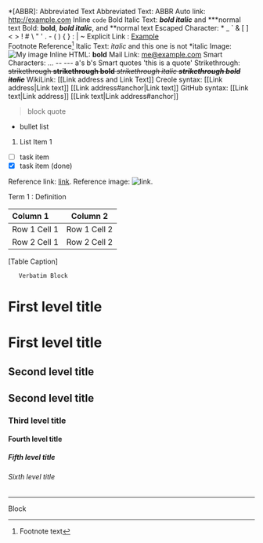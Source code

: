 *[ABBR]: Abbreviated Text
Abbreviated Text: ABBR
Auto link: <http://example.com> 
Inline `code` 
Bold Italic Text: ***bold italic*** and ***normal text
Bold: **bold**, ***bold italic***, and **normal text
Escaped Character: \* \_ \` \& \[ \] \< \> \! \# \\ \" \' \. \- \( \) \{ \} \: \| \~
Explicit Link : [Example](http://example.com)              
Footnote Reference[^1]
Italic Text: *italic* and this one is not *italic
Image: ![My image](http://www.foo.bar/image.png) 
Inline HTML: <b>bold</b>
Mail Link: <me@example.com>
Smart Characters: ... -- --- a's b's
Smart quotes 'this is a quote' 
Strikethrough: ~~strikethrough **strikethrough bold** *strikethrough italic* ***strikethrough bold italic***~~
WikiLink: [[Link address and Link Text]]  Creole syntax: [[Link address|Link text]]  [[Link address#anchor|Link text]] GitHub syntax: [[Link text|Link address]] [[Link text|Link address#anchor]]
 
<!-- Comment -->

> block quote

* bullet list
1. List Item 1
* [ ] task item
* [x] task item (done) 

[^1]: Footnote text

[1]: http://example.com  "Example"
Reference link: [link][1].
Reference image: ![link][1].


Term 1
:   Definition

|  Column 1    | Column 2     |
| :----------- | :----------: |
| Row 1 Cell 1 | Row 1 Cell 2 |
| Row 2 Cell 1 | Row 2 Cell 2 |
[Table Caption]

```
   Verbatim Block
```

# First level title

First level title
=================

## Second level title

Second level title
------------------

### Third level title

#### Fourth level title

##### Fifth level title

###### Sixth level title

* * *

<div>
Block
</div>
